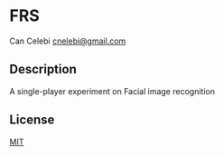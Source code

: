 # FRS
Can Celebi <cnelebi@gmail.com>

## Description

A single-player experiment on Facial image recognition

## License

[MIT](LICENSE)

